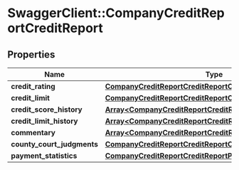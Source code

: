 # SwaggerClient::CompanyCreditReportCreditReport

## Properties
Name | Type | Description | Notes
------------ | ------------- | ------------- | -------------
**credit_rating** | [**CompanyCreditReportCreditReportCreditRating**](CompanyCreditReportCreditReportCreditRating.md) |  | 
**credit_limit** | [**CompanyCreditReportCreditReportCreditLimit**](CompanyCreditReportCreditReportCreditLimit.md) |  | 
**credit_score_history** | [**Array&lt;CompanyCreditReportCreditReportCreditScoreHistory&gt;**](CompanyCreditReportCreditReportCreditScoreHistory.md) |  | 
**credit_limit_history** | [**Array&lt;CompanyCreditReportCreditReportCreditLimitHistory&gt;**](CompanyCreditReportCreditReportCreditLimitHistory.md) |  | 
**commentary** | [**Array&lt;CompanyCreditReportCreditReportCommentary&gt;**](CompanyCreditReportCreditReportCommentary.md) |  | 
**county_court_judgments** | [**CompanyCreditReportCreditReportCountyCourtJudgments**](CompanyCreditReportCreditReportCountyCourtJudgments.md) |  | 
**payment_statistics** | [**CompanyCreditReportCreditReportPaymentStatistics**](CompanyCreditReportCreditReportPaymentStatistics.md) |  | 


